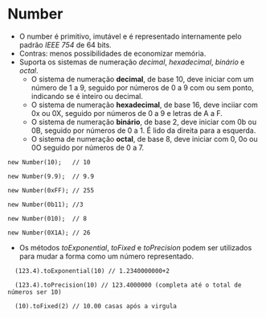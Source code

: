 # Number

- O number é primitivo, imutável e é representado internamente pelo padrão *IEEE 754* de 64 bits.
- Contras: menos possibilidades de economizar memória.
- Suporta os sistemas de numeração *decimal*, *hexadecimal*, *binário* e *octal*.
  - O sistema de numeração **decimal**, de base 10, deve iniciar com um número de 1 a 9, seguido por números de 0 a 9 com ou sem ponto, indicando se é inteiro ou decimal.
  - O sistema de numeração **hexadecimal**, de base 16, deve inciiar com 0x ou 0X, seguido por números de 0 a 9 e letras de A a F.
  - O sistema de numeração **binário**, de base 2, deve iniciar com 0b ou 0B, seguido por números de 0 a 1. É lido da direita para a esquerda.
  - O sistema de numeração **octal**, de base 8, deve iniciar com 0, 0o ou 0O seguido por números de 0 a 7.
```
new Number(10);   // 10

new Number(9.9);  // 9.9

new Number(0xFF); // 255

new Number(0b11); //3

new Number(010);  // 8

new Number(0X1A); // 26
```


- Os métodos *toExponential*, *toFixed* e *toPrecision* podem ser utilizados para mudar a forma como um número representado.
```
  (123.4).toExponential(10) // 1.2340000000+2

  (123.4).toPrecision(10) // 123.4000000 (completa até o total de números ser 10)

  (10).toFixed(2) // 10.00 casas após a virgula
```